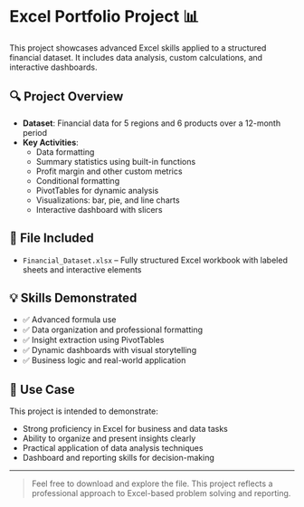 # Excel Portfolio Project 📊

This project showcases advanced Excel skills applied to a structured financial dataset. It includes data analysis, custom calculations, and interactive dashboards.

## 🔍 Project Overview

- **Dataset**: Financial data for 5 regions and 6 products over a 12-month period
- **Key Activities**:
  - Data formatting
  - Summary statistics using built-in functions
  - Profit margin and other custom metrics
  - Conditional formatting
  - PivotTables for dynamic analysis
  - Visualizations: bar, pie, and line charts
  - Interactive dashboard with slicers

## 📁 File Included

- `Financial_Dataset.xlsx` – Fully structured Excel workbook with labeled sheets and interactive elements

## 💡 Skills Demonstrated

- ✅ Advanced formula use 
- ✅ Data organization and professional formatting
- ✅ Insight extraction using PivotTables
- ✅ Dynamic dashboards with visual storytelling
- ✅ Business logic and real-world application

## 🧠 Use Case

This project is intended to demonstrate:
- Strong proficiency in Excel for business and data tasks
- Ability to organize and present insights clearly
- Practical application of data analysis techniques
- Dashboard and reporting skills for decision-making

---

> Feel free to download and explore the file. This project reflects a professional approach to Excel-based problem solving and reporting.
